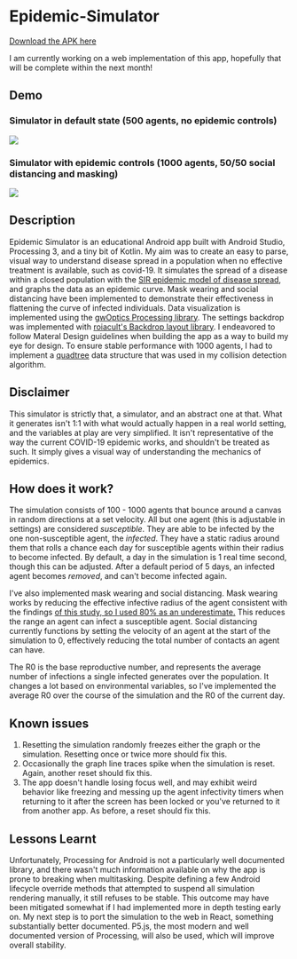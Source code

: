 # Epidemic-Simulator
[Download the APK here](https://drive.google.com/drive/folders/1_-OPqu5pqzBq3KMcJbKA6ZfaDUErxZo5?usp=sharing)

I am currently working on a web implementation of this app, hopefully that will be complete within the next month!

## Demo
### Simulator in default state (500 agents, no epidemic controls)
![](https://github.com/sselin-co/Epidemic-Simulator/blob/master/simualtor-default.gif)

### Simulator with epidemic controls (1000 agents, 50/50 social distancing and masking)
![](https://github.com/sselin-co/Epidemic-Simulator/blob/master/simulator-50_50.gif)

## Description
Epidemic Simulator is an educational Android app built with Android Studio, Processing 3, and a tiny bit of Kotlin. My aim was to create an easy to parse, visual way to understand disease spread in a population when no effective treatment is available, such as covid-19. It simulates the spread of a disease within a closed population with the [SIR epidemic model of disease spread](https://www.youtube.com/watch?v=Qrp40ck3WpI), and graphs the data as an epidemic curve. Mask wearing and social distancing have been implemented to demonstrate their effectiveness in flattening the curve of infected individuals. Data visualization is implemented using the [gwOptics Processing library](http://www.gwoptics.org/processing/gwoptics_p5lib/). The settings backdrop was implemented with [roiacult's Backdrop layout library](https://github.com/roiacult/BackdropLayout). I endeavored to follow Materal Design guidelines when building the app as a way to build my eye for design. To ensure stable performance with 1000 agents, I had to implement a [quadtree](https://jimkang.com/quadtreevis/) data structure that was used in my collision detection algorithm. 

## Disclaimer
This simulator is strictly that, a simulator, and an abstract one at that. What it generates isn't 1:1 with what would actually happen in a real world setting, and the variables at play are very simplified. It isn't representative of the way the current COVID-19 epidemic works, and shouldn't be treated as such. It simply gives a visual way of understanding the mechanics of epidemics. 

## How does it work? 
The simulation consists of 100 - 1000 agents that bounce around a canvas in random directions at a set velocity. All but one agent (this is adjustable in settings) are considered *susceptible*. They are able to be infected by the one non-susceptible agent, the *infected*. They have a static radius around them that rolls a chance each day for susceptible agents within their radius to become infected. By default, a day in the simulation is 1 real time second, though this can be adjusted. After a default period of 5 days, an infected agent becomes *removed*, and can't become infected again. 

I've also implemented mask wearing and social distancing. Mask wearing works by reducing the effective infective radius of the agent consistent with the findings [of this study, so I used 80% as an underestimate.](https://www.ncbi.nlm.nih.gov/pmc/articles/PMC7301882/#:~:text=We%20show%20that%20the%20use,%2C%20cumulatively%2C%20during%20cough%20cycles.) This reduces the range an agent can infect a susceptible agent. Social distancing currently functions by setting the velocity of an agent at the start of the simulation to 0, effectively reducing the total number of contacts an agent can have.

The R0 is the base reproductive number, and represents the average number of infections a single infected generates over the population. It changes a lot based on environmental variables, so I've implemented the average R0 over the course of the simulation and the R0 of the current day. 

## Known issues
1) Resetting the simulation randomly freezes either the graph or the simulation. Resetting once or twice more should fix this. 
2) Occasionally the graph line traces spike when the simulation is reset. Again, another reset should fix this.  
3) The app doesn't handle losing focus well, and may exhibit weird behavior like freezing and messing up the agent infectivity timers when returning to it after the screen has been locked or you've returned to it from another app. As before, a reset should fix this. 

## Lessons Learnt
Unfortunately, Processing for Android is not a particularly well documented library, and there wasn't much information available on why the app is prone to breaking when multitasking. Despite defining a few Android lifecycle override methods that attempted to suspend all simulation rendering manually, it still refuses to be stable. This outcome may have been mitigated somewhat if I had implemented more in depth testing early on. My next step is to port the simulation to the web in React, something substantially better documented. P5.js, the most modern and well documented version of Processing, will also be used, which will improve overall stability.
